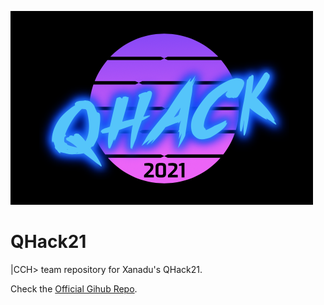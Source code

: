 ![Screenshot](logo.png)

# QHack21
|CCH> team repository for Xanadu's QHack21.

Check the [Official Gihub Repo](https://github.com/XanaduAI/QHACK).
